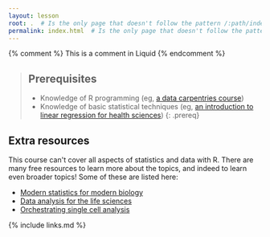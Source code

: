 ```yaml
---
layout: lesson
root: .  # Is the only page that doesn't follow the pattern /:path/index.html
permalink: index.html  # Is the only page that doesn't follow the pattern /:path/index.html
---
```



<!-- this is an html comment -->

{% comment %} This is a comment in Liquid {% endcomment %}

> ## Prerequisites
>
> - Knowledge of R programming (eg, [a data carpentries course](https://datacarpentry.org/lessons/))
> - Knowledge of basic statistical techniques (eg, [an introduction to linear regression for health sciences](https://carpentries-incubator.github.io/simple-linear-regression-public-health/))
{: .prereq}


## Extra resources

This course can't cover all aspects of statistics and data with R.
There are many free resources to learn more about the topics, and indeed
to learn even broader topics! Some of these are listed here:

- [Modern statistics for modern biology](https://web.stanford.edu/class/bios221/book/introduction.html)
- [Data analysis for the life sciences](https://leanpub.com/dataanalysisforthelifesciences)
- [Orchestrating single cell analysis](https://bioconductor.org/books/release/OSCA/)
 


{% include links.md %}


